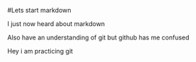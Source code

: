 #Lets start markdown

I just now heard about markdown

Also have an understanding of git but github has me confused

Hey i am practicing git
